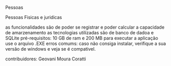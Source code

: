 Pessoas

Pessoas Fisicas e juridicas

as funcionalidades são de poder se registrar e poder calcular a capacidade de amarzenamento as tecnologias utilizadas são de banco de dadoa e SQLite pré-requisitos: 10 GB de ram e 200 MB para executar a aplicação use o arquivo .EXE erros comums: caso não consiga instalar, verifique a sua versão de windows e veja se é compativel.

contribuidores: Geovani Moura Coratti
